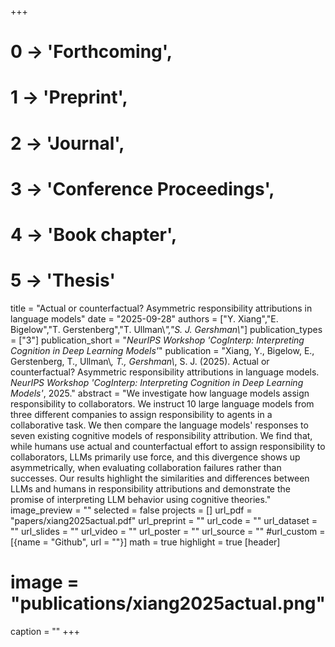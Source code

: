 +++
# 0 -> 'Forthcoming',
# 1 -> 'Preprint',
# 2 -> 'Journal',
# 3 -> 'Conference Proceedings',
# 4 -> 'Book chapter',
# 5 -> 'Thesis'

title = "Actual or counterfactual? Asymmetric responsibility attributions in language models"
date = "2025-09-28"
authors = ["Y. Xiang","E. Bigelow","T. Gerstenberg","T. Ullman\\*","S. J. Gershman\\*"]
publication_types = ["3"]
publication_short = "_NeurIPS Workshop 'CogInterp: Interpreting Cognition in Deep Learning Models'_"
publication = "Xiang, Y., Bigelow, E., Gerstenberg, T., Ullman\\*, T., Gershman\\*, S. J. (2025). Actual or counterfactual? Asymmetric responsibility attributions in language models. _NeurIPS Workshop 'CogInterp: Interpreting Cognition in Deep Learning Models'_, 2025."
abstract = "We investigate how language models assign responsibility to collaborators. We instruct 10 large language models from three different companies to assign responsibility to agents in a collaborative task. We then compare the language models' responses to seven existing cognitive models of responsibility attribution. We find that, while humans use actual and counterfactual effort to assign responsibility to collaborators, LLMs primarily use force, and this divergence shows up asymmetrically, when evaluating collaboration failures rather than successes. Our results highlight the similarities and differences between LLMs and humans in responsibility attributions and demonstrate the promise of interpreting LLM behavior using cognitive theories."
image_preview = ""
selected = false
projects = []
url_pdf = "papers/xiang2025actual.pdf"
url_preprint = ""
url_code = ""
url_dataset = ""
url_slides = ""
url_video = ""
url_poster = ""
url_source = ""
#url_custom = [{name = "Github", url = ""}]
math = true
highlight = true
[header]
# image = "publications/xiang2025actual.png"
caption = ""
+++